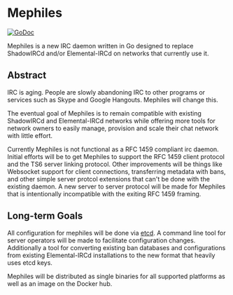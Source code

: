 Mephiles
========

[![GoDoc](https://godoc.org/github.com/Xe/mephiles?status.svg)](https://godoc.org/github.com/Xe/mephiles)

Mephiles is a new IRC daemon written in Go designed to replace ShadowIRCd
and/or Elemental-IRCd on networks that currently use it.

Abstract
--------

IRC is aging. People are slowly abandoning IRC to other programs or services
such as Skype and Google Hangouts. Mephiles will change this.

The eventual goal of Mephiles is to remain compatible with existing ShadowIRCd
and Elemental-IRCd networks while offering more tools for network owners to
easily manage, provision and scale their chat network with little effort.

Currently Mephiles is not functional as a RFC 1459 compliant irc daemon. Initial
efforts will be to get Mephiles to support the RFC 1459 client protocol and the
TS6 server linking protocol. Other improvements will be things like Websocket
support for client connections, transferring metadata with bans, and other
simple server protcol extensions that can't be done with the existing daemon.
A new server to server protocol will be made for Mephiles that is intentionally
incompatible with the exiting RFC 1459 framing.

Long-term Goals
---------------

All configuration for mephiles will be done via
[etcd](http://github.com/coreos/etcd). A command line tool for server operators
will be made to facilitate configuration changes. Additionally a tool for
converting existing ban databases and configurations from existing
Elemental-IRCd installations to the new format that heavily uses etcd keys.

Mephiles will be distributed as single binaries for all supported platforms as
well as an image on the Docker hub.
